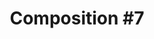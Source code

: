---
ee_id: '64'
site: '1'
type: '2'
long_id: '2010-023 Composition #7'
url: 2010-023-composition-7
year: '2010'
medium: Frets on Fire software mod
commission:
add_credit:
dims:
pitch: "<p>​La Monte Young's Composition #7 as a guitar hero style game.</p>"
ps: '<p>​This is a mod file for the desktop game Frets on Fire, which is an open source
  version of Guitar Hero. Below you can download the mod files, to be placed in the
  Frets on Fire song folder. This will allow you to play this game on your own version
  of Frets On Fire. For those not in the know, Composition #7 calls for two notes
  to be held for "a long time". For this game, "a long time" was defined as the classic
  length of a pop song. About 4 minutes. </p>'
live_url:
related:
title: 'Composition #7'
youtube:
imgs: |-
  composition-7-2010-023-still-database-ih.jpg
  composition-7-2010-023-install-database-HBM.jpg
  composition-7-2010-023-detail-database-studio_1.jpg
subheading:
year2: '2010'
download: "{filedir_4}arcangel_composition_7.zip"
add_credits:
related_code:
! '':
layout: things-i-made
---